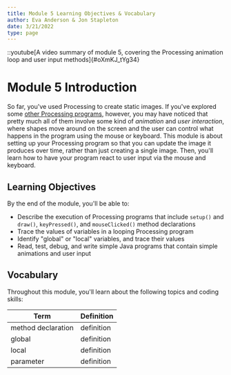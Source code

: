 ```yaml
---
title: Module 5 Learning Objectives & Vocabulary
author: Eva Anderson & Jon Stapleton
date: 3/21/2022
type: page
---
```


::youtube[A video summary of module 5, covering the Processing animation loop and user input methods]{#oXmKJ_tYg34}

# Module 5 Introduction

So far, you've used Processing to create static images. If you've explored some [other Processing programs](https://openprocessing.org/browse/#), however, you may have noticed that pretty much all of them involve some kind of *animation* and *user interaction*, where shapes move around on the screen and the user can control what happens in the program using the mouse or keyboard. This module is about setting up your Processing program so that you can update the image it produces over time, rather than just creating a single image. Then, you'll learn how to have your program react to user input via the mouse and keyboard.

## Learning Objectives

By the end of the module, you'll be able to:

* Describe the execution of Processing programs that include `setup()` and `draw()`, `keyPressed()`, and `mouseClicked()` method declarations
* Trace the values of variables in a looping Processing program
* Identify "global" or "local" variables, and trace their values
* Read, test, debug, and write simple Java programs that contain simple animations and user input

## Vocabulary

Throughout this module, you'll learn about the following topics and coding skills:

| Term | Definition |
| ---- | ---------- |
| method declaration | definition |
| global | definition |
| local | definition |
| parameter | definition |
